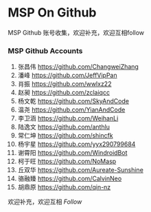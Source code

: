 # MSP On Github

MSP Github 账号收集，欢迎补充，欢迎互相follow

### MSP Github Accounts

1. 张昌伟 <https://github.com/ChangweiZhang>
1. 潘峰 <https://github.com/JeffVipPan>
1. 肖振 <https://github.com/wwlxz22>
1. 赵昶 <https://github.com/zclaiqcc>
1. 杨文乾 <https://github.com/SkyAndCode>
1. 温尧  <https://github.com/YianAndCode>
1. 李卫涵 <https://github.com/WeihanLi>
1. 陆逸文 <https://github.com/anthlu>
1. 常仁坤 <https://github.com/shincfk>
1. 杨宇星 <https://github.com/yyx290799684>
1. 谢霄阳 <https://github.com/WindroidBot>
1. 柯于旺 <https://github.com/NoMasp>
1. 丘双华 <https://github.com/Aureate-Sunshine>
1. 骆融臻 <https://github.com/CalvinNeo>
1. 胡鼎原 <https://github.com/qin-nz>

欢迎补充，欢迎互相 *Follow*
